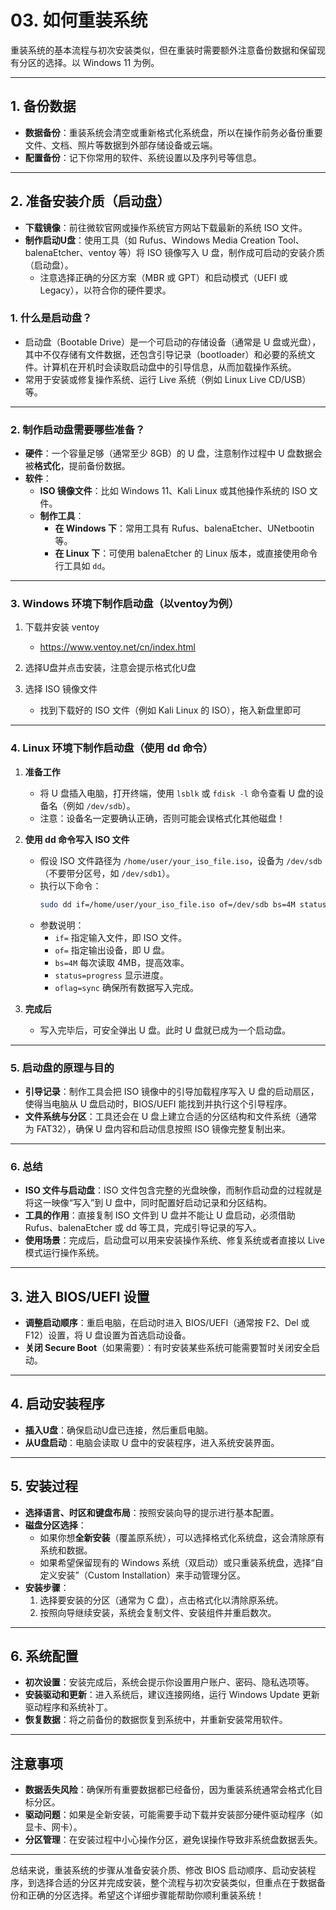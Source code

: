 # 03. 如何重装系统
重装系统的基本流程与初次安装类似，但在重装时需要额外注意备份数据和保留现有分区的选择。以 Windows 11 为例。

---

## **1. 备份数据**
- **数据备份**：重装系统会清空或重新格式化系统盘，所以在操作前务必备份重要文件、文档、照片等数据到外部存储设备或云端。
- **配置备份**：记下你常用的软件、系统设置以及序列号等信息。

---

## 2. 准备安装介质（启动盘）
- **下载镜像**：前往微软官网或操作系统官方网站下载最新的系统 ISO 文件。
- **制作启动U盘**：使用工具（如 Rufus、Windows Media Creation Tool、balenaEtcher、ventoy 等）将 ISO 镜像写入 U 盘，制作成可启动的安装介质（启动盘）。  
  - 注意选择正确的分区方案（MBR 或 GPT）和启动模式（UEFI 或 Legacy），以符合你的硬件要求。

### 1. 什么是启动盘？

- 启动盘（Bootable Drive）是一个可启动的存储设备（通常是 U 盘或光盘），其中不仅存储有文件数据，还包含引导记录（bootloader）和必要的系统文件。计算机在开机时会读取启动盘中的引导信息，从而加载操作系统。
- 常用于安装或修复操作系统、运行 Live 系统（例如 Linux Live CD/USB）等。

---

### 2. 制作启动盘需要哪些准备？

- **硬件**：一个容量足够（通常至少 8GB）的 U 盘，注意制作过程中 U 盘数据会被**格式化**，提前备份数据。
- **软件**：  
  - **ISO 镜像文件**：比如 Windows 11、Kali Linux 或其他操作系统的 ISO 文件。  
  - **制作工具**：  
    - **在 Windows 下**：常用工具有 Rufus、balenaEtcher、UNetbootin 等。  
    - **在 Linux 下**：可使用 balenaEtcher 的 Linux 版本，或直接使用命令行工具如 `dd`。

---

### 3. Windows 环境下制作启动盘（以ventoy为例）

1. 下载并安装 ventoy
    - https://www.ventoy.net/cn/index.html

2. 选择U盘并点击安装，注意会提示格式化U盘

3. 选择 ISO 镜像文件
   - 找到下载好的 ISO 文件（例如 Kali Linux 的 ISO），拖入新盘里即可

---

### 4. Linux 环境下制作启动盘（使用 dd 命令）

1. **准备工作**  
   - 将 U 盘插入电脑，打开终端，使用 `lsblk` 或 `fdisk -l` 命令查看 U 盘的设备名（例如 `/dev/sdb`）。  
   - 注意：设备名一定要确认正确，否则可能会误格式化其他磁盘！

2. **使用 dd 命令写入 ISO 文件**  
   - 假设 ISO 文件路径为 `/home/user/your_iso_file.iso`，设备为 `/dev/sdb`（不要带分区号，如 `/dev/sdb1`）。
   - 执行以下命令：
     ```bash
     sudo dd if=/home/user/your_iso_file.iso of=/dev/sdb bs=4M status=progress oflag=sync
     ```
   - 参数说明：  
     - `if=` 指定输入文件，即 ISO 文件。  
     - `of=` 指定输出设备，即 U 盘。  
     - `bs=4M` 每次读取 4MB，提高效率。  
     - `status=progress` 显示进度。  
     - `oflag=sync` 确保所有数据写入完成。

3. **完成后**  
   - 写入完毕后，可安全弹出 U 盘。此时 U 盘就已成为一个启动盘。

---

### 5. 启动盘的原理与目的

- **引导记录**：制作工具会把 ISO 镜像中的引导加载程序写入 U 盘的启动扇区，使得当电脑从 U 盘启动时，BIOS/UEFI 能找到并执行这个引导程序。
- **文件系统与分区**：工具还会在 U 盘上建立合适的分区结构和文件系统（通常为 FAT32），确保 U 盘内容和启动信息按照 ISO 镜像完整复制出来。

---

### 6. 总结

- **ISO 文件与启动盘**：ISO 文件包含完整的光盘映像，而制作启动盘的过程就是将这一映像“写入”到 U 盘中，同时配置好启动记录和分区结构。
- **工具的作用**：直接复制 ISO 文件到 U 盘并不能让 U 盘启动，必须借助 Rufus、balenaEtcher 或 dd 等工具，完成引导记录的写入。
- **使用场景**：完成后，启动盘可以用来安装操作系统、修复系统或者直接以 Live 模式运行操作系统。

---

## **3. 进入 BIOS/UEFI 设置**
- **调整启动顺序**：重启电脑，在启动时进入 BIOS/UEFI（通常按 F2、Del 或 F12）设置，将 U 盘设置为首选启动设备。
- **关闭 Secure Boot**（如果需要）：有时安装某些系统可能需要暂时关闭安全启动。

---

## **4. 启动安装程序**
- **插入U盘**：确保启动U盘已连接，然后重启电脑。
- **从U盘启动**：电脑会读取 U 盘中的安装程序，进入系统安装界面。

---

## **5. 安装过程**
- **选择语言、时区和键盘布局**：按照安装向导的提示进行基本配置。
- **磁盘分区选择**：
  - 如果你想**全新安装**（覆盖原系统），可以选择格式化系统盘，这会清除原有系统和数据。
  - 如果希望保留现有的 Windows 系统（双启动）或只重装系统盘，选择“自定义安装”（Custom Installation）来手动管理分区。
- **安装步骤**：
  1. 选择要安装的分区（通常为 C 盘），点击格式化以清除原系统。
  2. 按照向导继续安装，系统会复制文件、安装组件并重启数次。

---

## **6. 系统配置**
- **初次设置**：安装完成后，系统会提示你设置用户账户、密码、隐私选项等。
- **安装驱动和更新**：进入系统后，建议连接网络，运行 Windows Update 更新驱动程序和系统补丁。
- **恢复数据**：将之前备份的数据恢复到系统中，并重新安装常用软件。

---

## **注意事项**
- **数据丢失风险**：确保所有重要数据都已经备份，因为重装系统通常会格式化目标分区。
- **驱动问题**：如果是全新安装，可能需要手动下载并安装部分硬件驱动程序（如显卡、网卡）。
- **分区管理**：在安装过程中小心操作分区，避免误操作导致非系统盘数据丢失。

---

总结来说，重装系统的步骤从准备安装介质、修改 BIOS 启动顺序、启动安装程序，到选择合适的分区并完成安装，整个流程与初次安装类似，但重点在于数据备份和正确的分区选择。希望这个详细步骤能帮助你顺利重装系统！

